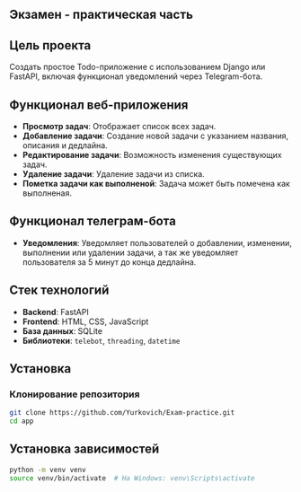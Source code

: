 ## Экзамен - практическая часть

## Цель проекта

Создать простое Todo-приложение с использованием Django или FastAPI, включая
функционал уведомлений через Telegram-бота.

## Функционал веб-приложения

- **Просмотр задач**: Отображает список всех задач.
- **Добавление задачи**: Создание новой задачи с указанием названия, описания и дедлайна.
- **Редактирование задачи**: Возможность изменения существующих задач.
- **Удаление задачи**: Удаление задачи из списка.
- **Пометка задачи как выполненой**: Задача может быть помечена как выполненая.

## Функционал телеграм-бота

- **Уведомления**: Уведомляет пользователей о добавлении, изменении, выполнении или удалении задачи, а так же уведомляет пользователя за 5 минут до конца дедлайна.

## Стек технологий

- **Backend**: FastAPI
- **Frontend**: HTML, CSS, JavaScript
- **База данных**: SQLite
- **Библиотеки**: `telebot`, `threading`, `datetime`

## Установка

### Клонирование репозитория

```bash
git clone https://github.com/Yurkovich/Exam-practice.git
cd app
```

## Установка зависимостей
```bash
python -m venv venv
source venv/bin/activate  # На Windows: venv\Scripts\activate
```
